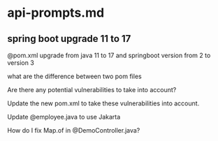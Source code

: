 # api-prompts.md

## spring boot upgrade 11 to 17

@pom.xml upgrade from java 11 to 17 and springboot version from 2 to version 3

what are the difference between two pom files

Are there any potential vulnerabilities to take into account?

Update the new pom.xml to take these vulnerabilities into account.

Update @employee.java to use Jakarta

How do I fix Map.of in @DemoController.java?

